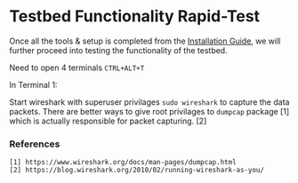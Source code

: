 # Testbed Functionality Rapid-Test

Once all the tools & setup is completed from the [Installation Guide](), we will further proceed into testing the functionality of the testbed.

Need to open 4 terminals ```CTRL+ALT+T```

In Terminal 1:

Start wireshark with superuser privilages ```sudo wireshark``` to capture the data packets. There are better ways to give root privilages to ```dumpcap``` package [1] which is actually responsible for packet capturing. [2] 


### References
```
[1] https://www.wireshark.org/docs/man-pages/dumpcap.html
[2] https://blog.wireshark.org/2010/02/running-wireshark-as-you/
```
